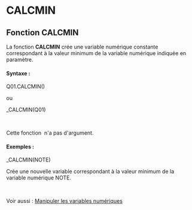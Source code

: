 # CALCMIN

## Fonction CALCMIN

La fonction **CALCMIN** crée une variable numérique constante correspondant à la valeur minimum de la variable numérique indiquée en paramètre.

#### Syntaxe :&nbsp;

Q01.CALCMIN()

ou

\_CALCMIN(Q01)

&nbsp;

Cette fonction&nbsp; n'a pas d'argument.

#### Exemples :

\_CALCMIN(NOTE)

Crée une nouvelle variable correspondant à la valeur minimum de la variable numérique NOTE.

&nbsp;

Voir aussi : [Manipuler les variables numériques](<Manipulerlesvariablesnumeriques1.md>)